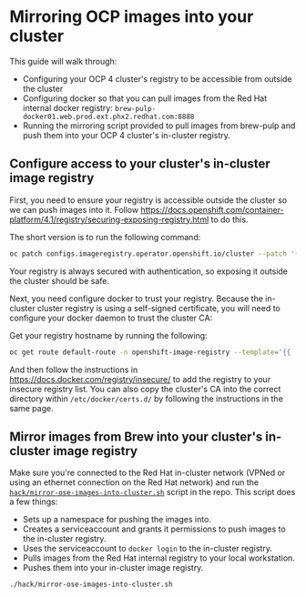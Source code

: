 # Mirroring OCP images into your cluster

This guide will walk through:

- Configuring your OCP 4 cluster's registry to be accessible from outside the cluster
- Configuring docker so that you can pull images from the Red Hat internal docker registry: `brew-pulp-docker01.web.prod.ext.phx2.redhat.com:8888`
- Running the mirroring script provided to pull images from brew-pulp and push them into your OCP 4 cluster's in-cluster registry.

## Configure access to your cluster's in-cluster image registry

First, you need to ensure your registry is accessible outside the cluster so we can push images into it.
Follow https://docs.openshift.com/container-platform/4.1/registry/securing-exposing-registry.html to do this.

The short version is to run the following command:

```bash
oc patch configs.imageregistry.operator.openshift.io/cluster --patch '{"spec":{"defaultRoute":true}}' --type=merge
```

Your registry is always secured with authentication, so exposing it outside the cluster should be safe.

Next, you need configure docker to trust your registry.
Because the in-cluster cluster registry is using a self-signed certificate, you will need to configure your docker daemon to trust the cluster CA:

Get your registry hostname by running the following:

```bash
oc get route default-route -n openshift-image-registry --template='{{ .spec.host }}'
```

And then follow the instructions in https://docs.docker.com/registry/insecure/ to add the registry to your insecure registry list.
You can also copy the cluster's CA into the correct directory within `/etc/docker/certs.d/` by following the instructions in the same page.

## Mirror images from Brew into your cluster's in-cluster image registry

Make sure you're connected to the Red Hat in-cluster network (VPNed or using an ethernet connection on the Red Hat network) and run the [`hack/mirror-ose-images-into-cluster.sh`](../../hack/mirror-ose-images-into-cluster.sh) script in the repo.
This script does a few things:

- Sets up a namespace for pushing the images into.
- Creates a serviceaccount and grants it permissions to push images to the in-cluster registry.
- Uses the serviceaccount to `docker login` to the in-cluster registry.
- Pulls images from the Red Hat internal registry to your local workstation.
- Pushes them into your in-cluster image registry.

```bash
./hack/mirror-ose-images-into-cluster.sh
```
